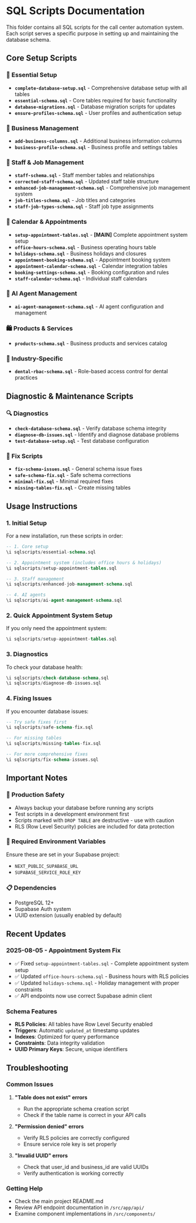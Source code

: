 # SQL Scripts Documentation

This folder contains all SQL scripts for the call center automation system. Each script serves a specific purpose in setting up and maintaining the database schema.

## Core Setup Scripts

### 🔧 Essential Setup
- **`complete-database-setup.sql`** - Comprehensive database setup with all tables
- **`essential-schema.sql`** - Core tables required for basic functionality
- **`database-migrations.sql`** - Database migration scripts for updates
- **`ensure-profiles-schema.sql`** - User profiles and authentication setup

### 🏢 Business Management
- **`add-business-columns.sql`** - Additional business information columns
- **`business-profile-schema.sql`** - Business profile and settings tables

### 👥 Staff & Job Management
- **`staff-schema.sql`** - Staff member tables and relationships
- **`corrected-staff-schema.sql`** - Updated staff table structure
- **`enhanced-job-management-schema.sql`** - Comprehensive job management system
- **`job-titles-schema.sql`** - Job titles and categories
- **`staff-job-types-schema.sql`** - Staff job type assignments

### 📅 Calendar & Appointments
- **`setup-appointment-tables.sql`** - **[MAIN]** Complete appointment system setup
- **`office-hours-schema.sql`** - Business operating hours table
- **`holidays-schema.sql`** - Business holidays and closures
- **`appointment-booking-schema.sql`** - Appointment booking system
- **`appointment-calendar-schema.sql`** - Calendar integration tables
- **`booking-settings-schema.sql`** - Booking configuration and rules
- **`staff-calendar-schema.sql`** - Individual staff calendars

### 🤖 AI Agent Management
- **`ai-agent-management-schema.sql`** - AI agent configuration and management

### 🛍️ Products & Services
- **`products-schema.sql`** - Business products and services catalog

### 🏥 Industry-Specific
- **`dental-rbac-schema.sql`** - Role-based access control for dental practices

## Diagnostic & Maintenance Scripts

### 🔍 Diagnostics
- **`check-database-schema.sql`** - Verify database schema integrity
- **`diagnose-db-issues.sql`** - Identify and diagnose database problems
- **`test-database-setup.sql`** - Test database configuration

### 🔧 Fix Scripts
- **`fix-schema-issues.sql`** - General schema issue fixes
- **`safe-schema-fix.sql`** - Safe schema corrections
- **`minimal-fix.sql`** - Minimal required fixes
- **`missing-tables-fix.sql`** - Create missing tables

## Usage Instructions

### 1. Initial Setup
For a new installation, run these scripts in order:
```sql
-- 1. Core setup
\i sqlscripts/essential-schema.sql

-- 2. Appointment system (includes office hours & holidays)
\i sqlscripts/setup-appointment-tables.sql

-- 3. Staff management
\i sqlscripts/enhanced-job-management-schema.sql

-- 4. AI agents
\i sqlscripts/ai-agent-management-schema.sql
```

### 2. Quick Appointment System Setup
If you only need the appointment system:
```sql
\i sqlscripts/setup-appointment-tables.sql
```

### 3. Diagnostics
To check your database health:
```sql
\i sqlscripts/check-database-schema.sql
\i sqlscripts/diagnose-db-issues.sql
```

### 4. Fixing Issues
If you encounter database issues:
```sql
-- Try safe fixes first
\i sqlscripts/safe-schema-fix.sql

-- For missing tables
\i sqlscripts/missing-tables-fix.sql

-- For more comprehensive fixes
\i sqlscripts/fix-schema-issues.sql
```

## Important Notes

### 🚨 Production Safety
- Always backup your database before running any scripts
- Test scripts in a development environment first
- Scripts marked with `DROP TABLE` are destructive - use with caution
- RLS (Row Level Security) policies are included for data protection

### 🔑 Required Environment Variables
Ensure these are set in your Supabase project:
- `NEXT_PUBLIC_SUPABASE_URL`
- `SUPABASE_SERVICE_ROLE_KEY`

### 📋 Dependencies
- PostgreSQL 12+
- Supabase Auth system
- UUID extension (usually enabled by default)

## Recent Updates

### 2025-08-05 - Appointment System Fix
- ✅ Fixed `setup-appointment-tables.sql` - Complete appointment system setup
- ✅ Updated `office-hours-schema.sql` - Business hours with RLS policies
- ✅ Updated `holidays-schema.sql` - Holiday management with proper constraints
- ✅ API endpoints now use correct Supabase admin client

### Schema Features
- **RLS Policies**: All tables have Row Level Security enabled
- **Triggers**: Automatic `updated_at` timestamp updates
- **Indexes**: Optimized for query performance
- **Constraints**: Data integrity validation
- **UUID Primary Keys**: Secure, unique identifiers

## Troubleshooting

### Common Issues
1. **"Table does not exist" errors**
   - Run the appropriate schema creation script
   - Check if the table name is correct in your API calls

2. **"Permission denied" errors**
   - Verify RLS policies are correctly configured
   - Ensure service role key is set properly

3. **"Invalid UUID" errors**
   - Check that user_id and business_id are valid UUIDs
   - Verify authentication is working correctly

### Getting Help
- Check the main project README.md
- Review API endpoint documentation in `/src/app/api/`
- Examine component implementations in `/src/components/`